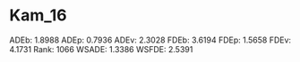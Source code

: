 # Kam_16

ADEb: 1.8988
ADEp: 0.7936
ADEv: 2.3028
FDEb: 3.6194
FDEp: 1.5658
FDEv: 4.1731
Rank: 1066
WSADE: 1.3386
WSFDE: 2.5391